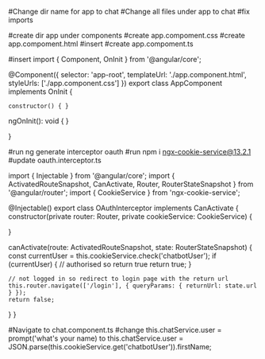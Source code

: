 #Change dir name for app to chat
#Change all files under app to chat
#fix imports

#create dir app under components
#create app.compoment.css 
#create app.compoment.html
#insert <router-outlet></router-outlet>
#create app.compoment.ts

#insert
import { Component, OnInit } from '@angular/core';

@Component({
  selector: 'app-root',
  templateUrl: './app.component.html',
  styleUrls: ['./app.component.css']
})
export class AppComponent implements OnInit {

    constructor() { }

  ngOnInit(): void {
  }

}

#run ng generate interceptor oauth
#run npm i ngx-cookie-service@13.2.1
#update oauth.interceptor.ts

import { Injectable } from '@angular/core';
import { ActivatedRouteSnapshot, CanActivate, Router, RouterStateSnapshot } from '@angular/router';
import { CookieService } from 'ngx-cookie-service';

@Injectable()
export class OAuthInterceptor implements CanActivate {
  constructor(private router: Router, private cookieService: CookieService) {

  }

  canActivate(route: ActivatedRouteSnapshot, state: RouterStateSnapshot) {
    const currentUser = this.cookieService.check('chatbotUser');
    if (currentUser) {
      // authorised so return true
      return true;
    }

    // not logged in so redirect to login page with the return url
    this.router.navigate(['/login'], { queryParams: { returnUrl: state.url } });
    return false;
  }
}

#Navigate to chat.component.ts
#change
this.chatService.user = prompt('what's your name) to 
this.chatService.user = JSON.parse(this.cookieService.get('chatbotUser')).firstName;


